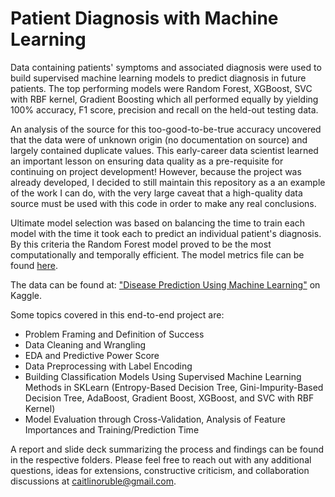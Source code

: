 # Patient Diagnosis with Machine Learning

Data containing patients' symptoms and associated diagnosis were used to build supervised machine learning models to predict diagnosis in future patients. 
The top performing models were Random Forest, XGBoost, SVC with RBF kernel, Gradient Boosting which all performed equally by yielding 100% accuracy, F1 score, precision and recall on the held-out testing data.

An analysis of the source for this too-good-to-be-true accuracy uncovered that the data were of unknown origin (no documentation on source) and largely contained duplicate values. This early-career data scientist learned an important lesson on ensuring data quality as a pre-requisite for continuing on project development! However, because the project was already developed, I decided to still maintain this repository as a an example of the work I can do, with the very large caveat that a high-quality data source must be used with this code in order to make any real conclusions.

Ultimate model selection was based on balancing the time to train each model with the time it took each to predict an individual patient's diagnosis.
By this criteria the Random Forest model proved to be the most computationally and temporally efficient. The model metrics file can be found [here](https://github.com/caitlinruble/Portfolio/blob/2461a7ea010151c572ab1c75a2c206ac52f9fdaf/Patient%20Diagnosis%20with%20Machine%20Learning/Report/Model%20Metrics.md).


The data can be found at: ["Disease Prediction Using Machine Learning"](https://user-images.githubusercontent.com/96548036/178046872-f5a4753a-3b53-4bb0-8f38-b773f5a6812d.png) on Kaggle. 
 
Some topics covered in this end-to-end project are:

 - Problem Framing and Definition of Success
 - Data Cleaning and Wrangling
 - EDA and Predictive Power Score
 - Data Preprocessing with Label Encoding
 - Building Classification Models Using Supervised Machine Learning Methods in SKLearn (Entropy-Based Decision Tree, Gini-Impurity-Based Decision Tree, AdaBoost, Gradient Boost, XGBoost, and SVC with RBF Kernel)
 - Model Evaluation through Cross-Validation, Analysis of Feature Importances and Training/Prediction Time

A report and slide deck summarizing the process and findings can be found in the respective folders. Please feel free to reach out with any additional questions, ideas for extensions, constructive criticism, and collaboration discussions at caitlinoruble@gmail.com.
